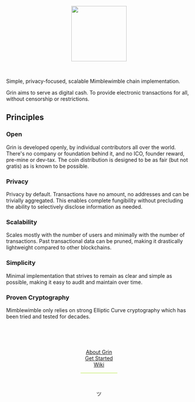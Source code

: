 <p align="center">
  <img width="150" src="https://paouky.github.io/docs/assets/images/grin-mw-logo.svg">
</p>
</br>

Simple, privacy-focused, scalable Mimblewimble chain implementation.

Grin aims to serve as digital cash. To provide electronic transactions for all, without censorship or restrictions.

## Principles

### Open

Grin is developed openly, by individual contributors all over the world. There's no company or foundation behind it, and no ICO, founder reward, pre-mine or dev-tax. The coin distribution is designed to be as fair (but not gratis) as is known to be possible.

### Privacy

Privacy by default. Transactions have no amount, no addresses and can be trivially aggregated. This enables complete fungibility without precluding the ability to selectively disclose information as needed.

### Scalability

Scales mostly with the number of users and minimally with the number of transactions. Past transactional data can be pruned, making it drastically lightweight compared to other blockchains.

### Simplicity

Minimal implementation that strives to remain as clear and simple as possible, making it easy to audit and maintain over time.

### Proven Cryptography

Mimblewimble only relies on strong Elliptic Curve cryptography which has been tried and tested for decades.

</br>
</br>



</br>
<p align="center">
  <a href="about-grin/story">About Grin</a> </br>
  <a href="getting-started/get-started-toc">Get Started</a> </br>
  <a href="technical/table-of-contents">Wiki</a> </br>
  <hr style="height:1px;border-width:0;width:20%;color:#b5e847;background-color:#b5e847;display:block;margin-left:auto;margin-right:auto;">
  </br>
</p>
<p align="center">
 ツ
</p>

</br>

